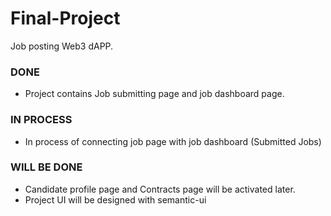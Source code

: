 # Final-Project
Job posting Web3 dAPP.
### DONE
* Project contains Job submitting page and job dashboard page.

### IN PROCESS
* In process of connecting job page with job dashboard (Submitted Jobs)

### WILL BE DONE
* Candidate profile page and Contracts page will be activated later.
* Project UI will be designed with semantic-ui
